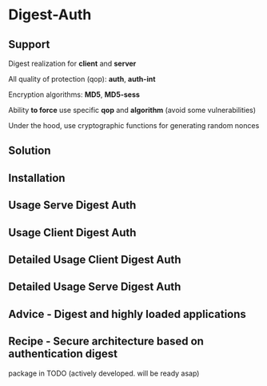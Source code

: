 # Digest-Auth

## Support

 Digest realization for **client** and **server**

 All quality of protection (qop): **auth**, **auth-int**
 
 Encryption algorithms: **MD5**, **MD5-sess**
 
 Ability **to force** use specific **qop** and **algorithm** (avoid some vulnerabilities) 
 
 Under the hood, use cryptographic functions for generating random nonces

## Solution

## Installation

## Usage Serve Digest Auth

## Usage Client Digest Auth

## Detailed Usage Client Digest Auth

## Detailed Usage Serve Digest Auth

## Advice - Digest and highly loaded applications

## Recipe - Secure architecture based on authentication digest

package in TODO (actively developed. will be ready asap)
